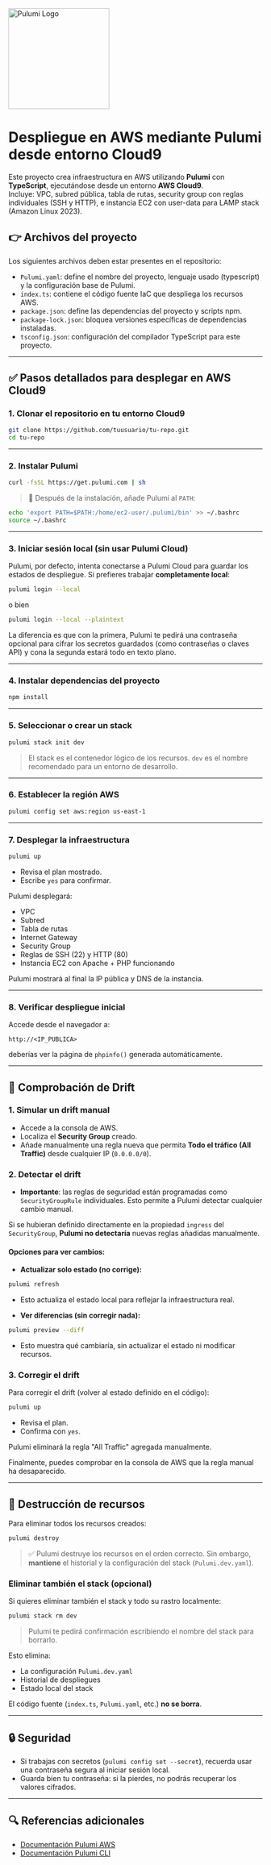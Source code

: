 <picture>
  <source srcset="https://www.pulumi.com/images/logo/logo-on-black.svg" media="(prefers-color-scheme: dark)">
  <img src="https://www.pulumi.com/images/logo/logo-on-white.svg" alt="Pulumi Logo" width="200"/>
</picture>

# Despliegue en AWS mediante Pulumi desde entorno Cloud9

Este proyecto crea infraestructura en AWS utilizando **Pulumi** con **TypeScript**, ejecutándose desde un entorno **AWS Cloud9**.  
Incluye: VPC, subred pública, tabla de rutas, security group con reglas individuales (SSH y HTTP), e instancia EC2 con user-data para LAMP stack (Amazon Linux 2023).

## 👉 Archivos del proyecto

Los siguientes archivos deben estar presentes en el repositorio:

- `Pulumi.yaml`: define el nombre del proyecto, lenguaje usado (typescript) y la configuración base de Pulumi.
- `index.ts`: contiene el código fuente IaC que despliega los recursos AWS.
- `package.json`: define las dependencias del proyecto y scripts npm.
- `package-lock.json`: bloquea versiones específicas de dependencias instaladas.
- `tsconfig.json`: configuración del compilador TypeScript para este proyecto.

---

## ✅ Pasos detallados para desplegar en AWS Cloud9

### 1. Clonar el repositorio en tu entorno Cloud9

```bash
git clone https://github.com/tuusuario/tu-repo.git
cd tu-repo
```

---

### 2. Instalar Pulumi

```bash
curl -fsSL https://get.pulumi.com | sh
```

> 🔁 Después de la instalación, añade Pulumi al `PATH`:
```bash
echo 'export PATH=$PATH:/home/ec2-user/.pulumi/bin' >> ~/.bashrc
source ~/.bashrc
```

---

### 3. Iniciar sesión local (sin usar Pulumi Cloud)

Pulumi, por defecto, intenta conectarse a Pulumi Cloud para guardar los estados de despliegue. Si prefieres trabajar **completamente local**:

```bash
pulumi login --local
```
o bien
```bash
pulumi login --local --plaintext
```

La diferencia es que con la primera, Pulumi te pedirá una contraseña opcional para cifrar los secretos guardados (como contraseñas o claves API) y cona la segunda estará todo en texto plano.

---

### 4. Instalar dependencias del proyecto

```bash
npm install
```

---

### 5. Seleccionar o crear un stack

```bash
pulumi stack init dev
```

> El stack es el contenedor lógico de los recursos. `dev` es el nombre recomendado para un entorno de desarrollo.

---

### 6. Establecer la región AWS

```bash
pulumi config set aws:region us-east-1
```

---

### 7. Desplegar la infraestructura

```bash
pulumi up
```

- Revisa el plan mostrado.
- Escribe `yes` para confirmar.

Pulumi desplegará:
- VPC
- Subred
- Tabla de rutas
- Internet Gateway
- Security Group
- Reglas de SSH (22) y HTTP (80)
- Instancia EC2 con Apache + PHP funcionando

Pulumi mostrará al final la IP pública y DNS de la instancia.

---

### 8. Verificar despliegue inicial

Accede desde el navegador a:

```
http://<IP_PUBLICA>
```

deberías ver la página de `phpinfo()` generada automáticamente.

---

## 🔄 Comprobación de Drift

### 1. Simular un drift manual

- Accede a la consola de AWS.
- Localiza el **Security Group** creado.
- Añade manualmente una regla nueva que permita **Todo el tráfico (All Traffic)** desde cualquier IP (`0.0.0.0/0`).

### 2. Detectar el drift

- **Importante**: las reglas de seguridad están programadas como `SecurityGroupRule` individuales. Esto permite a Pulumi detectar cualquier cambio manual.

Si se hubieran definido directamente en la propiedad `ingress` del `SecurityGroup`, **Pulumi no detectaría** nuevas reglas añadidas manualmente.

#### Opciones para ver cambios:

- **Actualizar solo estado (no corrige):**

```bash
pulumi refresh
```
- Esto actualiza el estado local para reflejar la infraestructura real.

- **Ver diferencias (sin corregir nada):**

```bash
pulumi preview --diff
```
- Esto muestra qué cambiaría, sin actualizar el estado ni modificar recursos.

### 3. Corregir el drift

Para corregir el drift (volver al estado definido en el código):

```bash
pulumi up
```

- Revisa el plan.
- Confirma con `yes`.

Pulumi eliminará la regla "All Traffic" agregada manualmente.

Finalmente, puedes comprobar en la consola de AWS que la regla manual ha desaparecido.

---

## 💚 Destrucción de recursos

Para eliminar todos los recursos creados:

```bash
pulumi destroy
```

> ✅ Pulumi destruye los recursos en el orden correcto. Sin embargo, **mantiene** el historial y la configuración del stack (`Pulumi.dev.yaml`).


### Eliminar también el stack (opcional)

Si quieres eliminar también el stack y todo su rastro localmente:

```bash
pulumi stack rm dev
```

> Pulumi te pedirá confirmación escribiendo el nombre del stack para borrarlo.

Esto elimina:
- La configuración `Pulumi.dev.yaml`
- Historial de despliegues
- Estado local del stack

El código fuente (`index.ts`, `Pulumi.yaml`, etc.) **no se borra**.

---

## 🔒 Seguridad

- Si trabajas con secretos (`pulumi config set --secret`), recuerda usar una contraseña segura al iniciar sesión local.
- Guarda bien tu contraseña: si la pierdes, no podrás recuperar los valores cifrados.

---

## 🔍 Referencias adicionales

- [Documentación Pulumi AWS](https://www.pulumi.com/registry/packages/aws/)
- [Documentación Pulumi CLI](https://www.pulumi.com/docs/reference/cli/)
